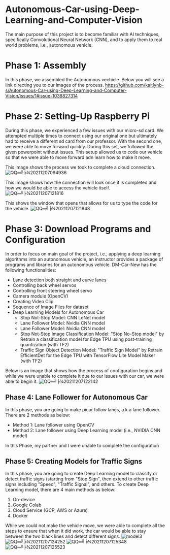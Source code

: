 # Autonomous-Car-using-Deep-Learning-and-Computer-Vision
The main purpose of this project is to become familiar with AI techniques, specifically Convolutional Neural Network (CNN), and to apply them to real world problems, i.e., autonomous vehicle.

# Phase 1: Assembly
In this phase, we assembled the Autonomous vechicle. Below you will see a link directing you to our images of the process.
https://github.com/kaitlynb-s/Autonomous-Car-using-Deep-Learning-and-Computer-Vision/issues/1#issue-1038827314

# Phase 2: Setting-Up Raspberry Pi
During this phase, we experienced a few issues with our micro-sd card. We attempted multiple times to connect using our original one but ultimately had to receive a different sd card from our professor. With the second one, we were able to move forward quickly. During this set, we followed the given powerpoint without issues. This setup allowed us to code our vehicle so that we were able to move forward adn learn how to make it move.

This image shows the process we took to complete a cloud connection.
![QQ═╝╞¼20211207094936](https://user-images.githubusercontent.com/90004321/145451318-105d1acb-02da-46a5-9d89-fed2be7d9da9.png)

This image shows how the connection will look once it is completed and how we would be able to access the vehicle itself.
![QQ═╝╞¼20211207121816](https://user-images.githubusercontent.com/90004321/145451347-e7d4f2d5-1ae5-4f9d-bab4-026948f4617c.png)

This shows the window that opens that allows for us to type the code for the vehicle.
![QQ═╝╞¼20211207121848](https://user-images.githubusercontent.com/90004321/145451364-f22386d4-9b7b-4626-a4f5-8e67d5e15d4f.png)

# Phase 3: Download Programs and Configuration
In order to focus on main goal of the project, i.e., applying a deep learning algorithms into an autonomous vehicle, an instructor provides a package of programs and libraries for an autonomous vehicle. DM-Car-New has the following functionalities:
-   Lane detection both straight and curve lanes
-   Controlling back wheel servos
-   Controlling front steering wheel servo
-   Camera module (OpenCV)
-   Creating Video Clip
-   Sequence of Image Files for dataset
-   Deep Learning Models for Autonomous Car
    -   Stop Not-Stop Model: CNN LeNet model
    -   Lane Follower Model: Nvidia CNN model
    -   Lane Follower Model: Nvidia CNN model
    -   Stop Not-Stop Image Classification Model: "Stop No-Stop model" by Retrain a classification model for Edge TPU using post-training quantization (with TF2)
    -   Traffic Sign Object Detection Model: "Traffic Sign Model" by Retrain EfficientDet for the Edge TPU with TensorFlow Lite Model Maker (with TF2)

Below is an image that shows how the process of configuration begins and while we were unable to complete it due to our issues with our car, we were able to begin it.
![QQ═╝╞¼20211207122142](https://user-images.githubusercontent.com/90004321/145459333-3003be4e-de5e-4d6e-9287-456a03a259ed.png)


## Phase 4: Lane Follower for Autonomous Car
In this phase, you are going to make picar follow lanes, a.k.a lane follower. There are 2 methods as below:
-   Method 1: Lane follower using OpenCV
-   Method 2: Lane follower using Deep Learning model (i.e., NVIDIA CNN model)

In this Phase, my partner and I were unable to complete the configuration 


## Phase 5: Creating Models for Traffic Signs
In this phase, you are going to create Deep Learning model to classify or detect traffic signs (starting from "Stop Sign", then extend to other traffic signs including "Speed", "Traffic Signal", and others.
To create Deep Learning model, there are 4 main methods as below:
1.  On-device
2.  Google Colab
3.  Cloud Service (GCP, AWS or Azure)
4.  Docker

While we could not make the vehicle move, we were able to complete all the steps to ensure that when it did work, the car would be able to stay between the two black lines and detect different signs.
![model3](https://user-images.githubusercontent.com/90004321/145461128-f64ec8b3-1ef7-4f5b-a67a-e947b5ac9606.png)
![QQ═╝╞¼20211207124252](https://user-images.githubusercontent.com/90004321/145461142-d2ff1d50-2274-4cef-afa6-57e12b8a6432.png)
![QQ═╝╞¼20211207125348](https://user-images.githubusercontent.com/90004321/145461156-ec8f050b-009c-48eb-adfa-eafd6e8fb9ad.png)
![QQ═╝╞¼20211207125523](https://user-images.githubusercontent.com/90004321/145461172-8d83b126-23a1-4d53-94a1-1418c7a16c07.png)
